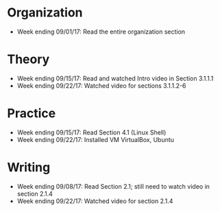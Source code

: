 # Organization

* Week ending 09/01/17: Read the entire organization section

# Theory

* Week ending 09/15/17: Read and watched Intro video in Section 3.1.1.1
* Week ending 09/22/17: Watched video for sections 3.1.1.2-6

# Practice

* Week ending 09/15/17: Read Section 4.1 (Linux Shell)
* Week ending 09/22/17: Installed VM VirtualBox, Ubuntu

# Writing

* Week ending 09/08/17: Read Section 2.1; still need to watch video in section 2.1.4
* Week ending 09/22/17: Watched video for section 2.1.4
